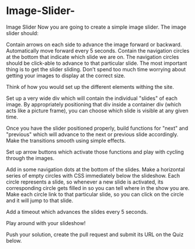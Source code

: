 # Image-Slider-
Image Slider
Now you are going to create a simple image slider. The image slider should:

Contain arrows on each side to advance the image forward or backward.
Automatically move forward every 5 seconds.
Contain the navigation circles at the bottom that indicate which slide we are on. The navigation circles should be click-able to advance to that particular slide.
The most important thing is to get the slider sliding. Don’t spend too much time worrying about getting your images to display at the correct size.

Think of how you would set up the different elements withing the site.

Set up a very wide div which will contain the individual "slides" of each image. By appropriately positioning that div inside a container div (which acts like a picture frame), you can choose which slide is visible at any given time.

Once you have the slider positioned properly, build functions for "next" and "previous" which will advance to the next or previous slide accordingly. Make the transitions smooth using simple effects.

Set up arrow buttons which activate those functions and play with cycling through the images.

Add in some navigation dots at the bottom of the slides. Make a horizontal series of empty circles with CSS immediately below the slideshow. Each circle represents a slide, so whenever a new slide is activated, its corresponding circle gets filled in so you can tell where in the show you are. Make each circle link to that particular slide, so you can click on the circle and it will jump to that slide.

Add a timeout which advances the slides every 5 seconds.

Play around with your slideshow!

Push your solution, create the pull request and submit its URL on the Quiz below.

